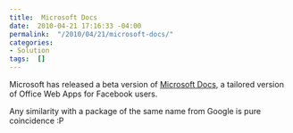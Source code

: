```yaml
---
title:  Microsoft Docs
date:  2010-04-21 17:16:33 -04:00
permalink:  "/2010/04/21/microsoft-docs/"
categories:
- Solution
tags:  []
---
```

<p>Microsoft has released a beta version of <a href="http://blogs.zdnet.com/microsoft/?p=5997&amp;utm_source=feedburner&amp;utm_medium=feed&amp;utm_campaign=Feed:+zdnet/microsoft+(ZDNet+All+About+Microsoft)">Microsoft Docs</a>, a tailored version of Office Web Apps for Facebook users.</p>  <p>Any similarity with a package of the same name from Google is pure coincidence :P</p>